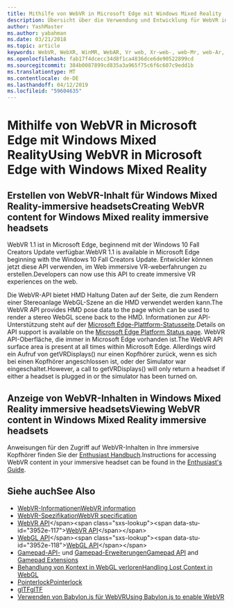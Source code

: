 ```yaml
---
title: Mithilfe von WebVR in Microsoft Edge mit Windows Mixed Reality
description: Übersicht über die Verwendung und Entwicklung für WebVR in Windows Mixed Reality
author: YashMaster
ms.author: yabahman
ms.date: 03/21/2018
ms.topic: article
keywords: WebVR, WebXR, WinMR, WebAR, Vr web, Xr-web-, web-Mr, web-Ar, 360 360 Video, 360 Videos, 360 Foto, 360 Fotos, 360-Inhalte, faszinierende Web, Immersiveweb, IT-Mitarbeiter
ms.openlocfilehash: fab17f4dcecc34d8f1ca4836dce6de90522899cd
ms.sourcegitcommit: 384b0087899cd835a3a965f75c6f6c607c9edd1b
ms.translationtype: MT
ms.contentlocale: de-DE
ms.lasthandoff: 04/12/2019
ms.locfileid: "59604635"
---
```

# <a name="using-webvr-in-microsoft-edge-with-windows-mixed-reality"></a><span data-ttu-id="3952e-104">Mithilfe von WebVR in Microsoft Edge mit Windows Mixed Reality</span><span class="sxs-lookup"><span data-stu-id="3952e-104">Using WebVR in Microsoft Edge with Windows Mixed Reality</span></span>

## <a name="creating-webvr-content-for-windows-mixed-reality-immersive-headsets"></a><span data-ttu-id="3952e-105">Erstellen von WebVR-Inhalt für Windows Mixed Reality-immersive headsets</span><span class="sxs-lookup"><span data-stu-id="3952e-105">Creating WebVR content for Windows Mixed reality immersive headsets</span></span>

<span data-ttu-id="3952e-106">WebVR 1.1 ist in Microsoft Edge, beginnend mit der Windows 10 Fall Creators Update verfügbar.</span><span class="sxs-lookup"><span data-stu-id="3952e-106">WebVR 1.1 is available in Microsoft Edge beginning with the Windows 10 Fall Creators Update.</span></span> <span data-ttu-id="3952e-107">Entwickler können jetzt diese API verwenden, im Web immersive VR-weberfahrungen zu erstellen.</span><span class="sxs-lookup"><span data-stu-id="3952e-107">Developers can now use this API to create immersive VR experiences on the web.</span></span>

<span data-ttu-id="3952e-108">Die WebVR-API bietet HMD Haltung Daten auf der Seite, die zum Rendern einer Stereoanlage WebGL-Szene an die HMD verwendet werden kann.</span><span class="sxs-lookup"><span data-stu-id="3952e-108">The WebVR API provides HMD pose data to the page which can be used to render a stereo WebGL scene back to the HMD.</span></span> <span data-ttu-id="3952e-109">Informationen zur API-Unterstützung steht auf der [Microsoft Edge-Plattform-Statusseite](https://developer.microsoft.com/microsoft-edge/platform/status/webvr/).</span><span class="sxs-lookup"><span data-stu-id="3952e-109">Details on API support is available on the [Microsoft Edge Platform Status page](https://developer.microsoft.com/microsoft-edge/platform/status/webvr/).</span></span> <span data-ttu-id="3952e-110">WebVR API-Oberfläche, die immer in Microsoft Edge vorhanden ist.</span><span class="sxs-lookup"><span data-stu-id="3952e-110">The WebVR API surface area is present at all times within Microsoft Edge.</span></span> <span data-ttu-id="3952e-111">Allerdings wird ein Aufruf von getVRDisplays() nur einen Kopfhörer zurück, wenn es sich bei einen Kopfhörer angeschlossen ist, oder der Simulator war eingeschaltet.</span><span class="sxs-lookup"><span data-stu-id="3952e-111">However, a call to getVRDisplays() will only return a headset if either a headset is plugged in or the simulator has been turned on.</span></span>

## <a name="viewing-webvr-content-in-windows-mixed-reality-immersive-headsets"></a><span data-ttu-id="3952e-112">Anzeige von WebVR-Inhalten in Windows Mixed Reality immersive headsets</span><span class="sxs-lookup"><span data-stu-id="3952e-112">Viewing WebVR content in Windows Mixed Reality immersive headsets</span></span>

<span data-ttu-id="3952e-113">Anweisungen für den Zugriff auf WebVR-Inhalten in Ihre immersive Kopfhörer finden Sie der [Enthusiast Handbuch](https://docs.microsoft.com/windows/mixed-reality/enthusiast-guide/webvr).</span><span class="sxs-lookup"><span data-stu-id="3952e-113">Instructions for accessing WebVR content in your immersive headset can be found in the [Enthusiast's Guide](https://docs.microsoft.com/windows/mixed-reality/enthusiast-guide/webvr).</span></span>

## <a name="see-also"></a><span data-ttu-id="3952e-114">Siehe auch</span><span class="sxs-lookup"><span data-stu-id="3952e-114">See Also</span></span>
* [<span data-ttu-id="3952e-115">WebVR-Informationen</span><span class="sxs-lookup"><span data-stu-id="3952e-115">WebVR information</span></span>](http://webvr.info)
* [<span data-ttu-id="3952e-116">WebVR-Spezifikation</span><span class="sxs-lookup"><span data-stu-id="3952e-116">WebVR specification</span></span>](https://w3c.github.io/webvr/)
* <span data-ttu-id="3952e-117">[WebVR API](https://msdn.microsoft.com/library/mt806281(v=vs.85).aspx)</span><span class="sxs-lookup"><span data-stu-id="3952e-117">[WebVR API](https://msdn.microsoft.com/library/mt806281(v=vs.85).aspx)</span></span>
* <span data-ttu-id="3952e-118">[WebGL API](https://msdn.microsoft.com/library/bg182648(v=vs.85).aspx)</span><span class="sxs-lookup"><span data-stu-id="3952e-118">[WebGL API](https://msdn.microsoft.com/library/bg182648(v=vs.85).aspx)</span></span>
* <span data-ttu-id="3952e-119">[Gamepad-API-](https://msdn.microsoft.com/library/dn743630(v=vs.85).aspx) und [Gamepad-Erweiterungen](https://w3c.github.io/gamepad/extensions.html)</span><span class="sxs-lookup"><span data-stu-id="3952e-119">[Gamepad API](https://msdn.microsoft.com/library/dn743630(v=vs.85).aspx) and [Gamepad Extensions](https://w3c.github.io/gamepad/extensions.html)</span></span>
* [<span data-ttu-id="3952e-120">Behandlung von Kontext in WebGL verloren</span><span class="sxs-lookup"><span data-stu-id="3952e-120">Handling Lost Context in WebGL</span></span>](https://www.khronos.org/webgl/wiki/HandlingContextLost)
* [<span data-ttu-id="3952e-121">Pointerlock</span><span class="sxs-lookup"><span data-stu-id="3952e-121">Pointerlock</span></span>](http://www.w3.org/TR/pointerlock/)
* [<span data-ttu-id="3952e-122">glTF</span><span class="sxs-lookup"><span data-stu-id="3952e-122">glTF</span></span>](https://www.khronos.org/gltf)
* [<span data-ttu-id="3952e-123">Verwenden von Babylon.js für WebVR</span><span class="sxs-lookup"><span data-stu-id="3952e-123">Using Babylon.js to enable WebVR</span></span>](https://docs.microsoft.com/windows/uwp/get-started/adding-webvr-to-a-babylonjs-game)


